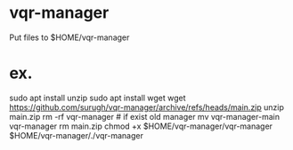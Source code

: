 # vqr-manager  
Put files to $HOME/vqr-manager 
# ex.
sudo apt install unzip
sudo apt install wget
wget https://github.com/surugh/vqr-manager/archive/refs/heads/main.zip
unzip main.zip
rm -rf vqr-manager # if exist old manager
mv vqr-manager-main vqr-manager
rm main.zip
chmod +x $HOME/vqr-manager/vqr-manager  
$HOME/vqr-manager/./vqr-manager  
